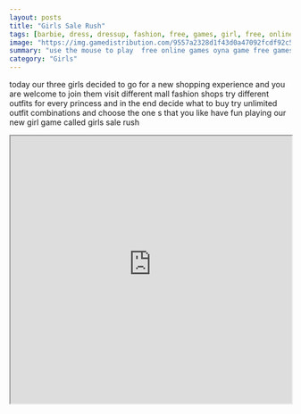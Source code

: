 ```yaml
---
layout: posts
title: "Girls Sale Rush"
tags: [barbie, dress, dressup, fashion, free, games, girl, free, online, games, oyna, game, free, games, play, play, games]
image: "https://img.gamedistribution.com/9557a2328d1f43d0a47092fcdf92c58a-512x384.jpeg"
summary: "use the mouse to play  free online games oyna game free games play play games"
category: "Girls"
---
```


today our three girls decided to go for a new shopping experience and you are welcome to join them visit different mall fashion shops try different outfits for every princess and in the end decide what to buy try unlimited outfit combinations and choose the one s that you like have fun playing our new girl game called girls sale rush

<iframe width="100%" height="480px;" src="https://html5.gamedistribution.com/9557a2328d1f43d0a47092fcdf92c58a/"></iframe>